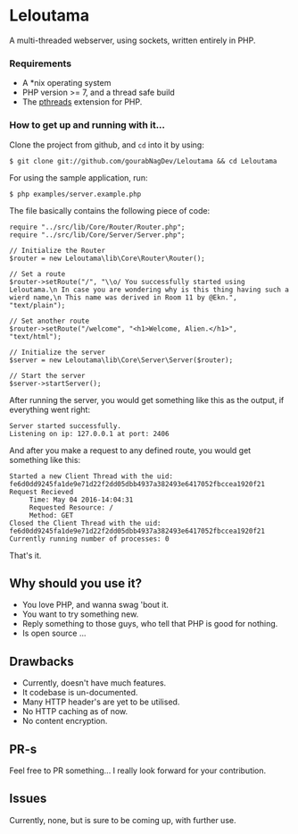 # Leloutama
A multi-threaded webserver, using sockets, written entirely in PHP.

### Requirements
* A *nix operating system
* PHP version >= 7, and a thread safe build
* The [pthreads](https://github.com/krakjoe/pthreads) extension for PHP.

### How to get up and running with it...

Clone the project from github, and `cd` into it by using:

```
$ git clone git://github.com/gourabNagDev/Leloutama && cd Leloutama
```

For using the sample application, run:

```
$ php examples/server.example.php
```

The file basically contains the following piece of code:

```
require "../src/lib/Core/Router/Router.php";
require "../src/lib/Core/Server/Server.php";

// Initialize the Router
$router = new Leloutama\lib\Core\Router\Router();

// Set a route
$router->setRoute("/", "\\o/ You successfully started using Leloutama.\n In case you are wondering why is this thing having such a wierd name,\n This name was derived in Room 11 by @Ekn.", "text/plain");

// Set another route
$router->setRoute("/welcome", "<h1>Welcome, Alien.</h1>", "text/html");

// Initialize the server
$server = new Leloutama\lib\Core\Server\Server($router);

// Start the server
$server->startServer();
```

After running the server, you would get something like this as the output, if everything went right:

```
Server started successfully.
Listening on ip: 127.0.0.1 at port: 2406
```

And after you make a request to any defined route, you would get something like this:

```
Started a new Client Thread with the uid: fe6d0dd9245fa1de9e71d22f2dd05dbb4937a382493e6417052fbccea1920f21
Request Recieved 
 	 Time: May 04 2016-14:04:31  
 	 Requested Resource: / 
 	 Method: GET 
Closed the Client Thread with the uid: fe6d0dd9245fa1de9e71d22f2dd05dbb4937a382493e6417052fbccea1920f21
Currently running number of processes: 0
```

That's it.

## Why should you use it?
* You love PHP, and wanna swag 'bout it.
* You want to try something new.
* Reply something to those guys, who tell that PHP is good for nothing.
* Is open source ...

## Drawbacks

* Currently, doesn't have much features.
* It codebase is un-documented.
* Many HTTP header's are yet to be utilised.
* No HTTP caching as of now.
* No content encryption.

## PR-s

Feel free to PR something...
I really look forward for your contribution.

## Issues

Currently, none, but is sure to be coming up, with further use.